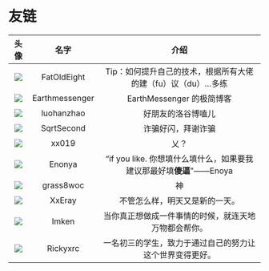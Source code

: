 # 友链

| 头像 | 名字 | 介绍 |
| :----------: | :----------: | :----------: |
| [![](https://avatars.githubusercontent.com/u/87306476?v=4&size=100)](https://fat-old-eight.github.io/friendlinks.html) | FatOldEight | Tip：如何提升自己的技术，根据所有大佬的建（fu）议（du）…多练 |
| [![](https://avatars.githubusercontent.com/u/49364506?v=4&size=100)](https://blog.earthmessenger.xyz/) | Earthmessenger | EarthMessenger 的极简博客 |
| [![](https://cdn.luogu.com.cn/upload/usericon/242089.png)](https://www.luogu.com.cn/blog/luohanzhao/) | luohanzhao | 好朋友的洛谷博嗑儿 |
| [![](https://cdn.luogu.com.cn/upload/usericon/217233.png)](https://www.cnblogs.com/sqrtsecond/) | SqrtSecond | 诈骗好闪，拜谢诈骗 |
| [![](https://cdn.luogu.com.cn/upload/usericon/329071.png)](https://www.cnblogs.com/xx019/) | xx019 | 乂？ |
| [![](https://avatars.githubusercontent.com/u/77879721?v=4&size=100)](https://enonya.github.io/) | Enonya | “if you like. 你想填什么填什么，如果要我建议那最好填**傻逼**”——Enoya |
| [![](https://cdn.luogu.com.cn/upload/usericon/223624.png)](https://www.cnblogs.com/cwhfy/) | grass8woc | 神 |
| [![](https://cdn.luogu.com.cn/upload/usericon/192806.png)](https://xxeray.gitlab.io/) | XxEray | 不管怎么样，明天又是新的一天。 |
| [![](https://cdn.luogu.com.cn/upload/usericon/385633.png)](https://blog.immccn123.xyz/) | Imken | 当你真正想做成一件事情的时候，就连天地万物都会帮你。 |
| [![](https://cdn.luogu.com.cn/upload/usericon/387961.png)](https://blog.rickyxrc.cc/) | Rickyxrc | 一名初三的学生，致力于通过自己的努力让这个世界变得更好。 |